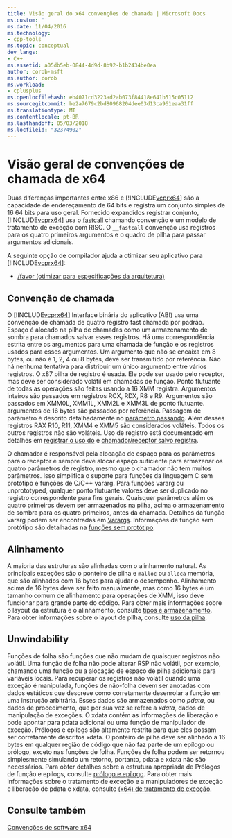 ```yaml
---
title: Visão geral do x64 convenções de chamada | Microsoft Docs
ms.custom: ''
ms.date: 11/04/2016
ms.technology:
- cpp-tools
ms.topic: conceptual
dev_langs:
- C++
ms.assetid: a05db5eb-0844-4d9d-8b92-b1b2434be0ea
author: corob-msft
ms.author: corob
ms.workload:
- cplusplus
ms.openlocfilehash: eb4071cd3223ad2ab073f84418e641b515c05112
ms.sourcegitcommit: be2a7679c2bd80968204dee03d13ca961eaa31ff
ms.translationtype: MT
ms.contentlocale: pt-BR
ms.lasthandoff: 05/03/2018
ms.locfileid: "32374902"
---
```

# <a name="overview-of-x64-calling-conventions"></a>Visão geral de convenções de chamada de x64
Duas diferenças importantes entre x86 e [!INCLUDE[vcprx64](../assembler/inline/includes/vcprx64_md.md)] são a capacidade de endereçamento de 64 bits e registra um conjunto simples de 16 64 bits para uso geral. Fornecido expandidos registrar conjunto, [!INCLUDE[vcprx64](../assembler/inline/includes/vcprx64_md.md)] usa o [fastcall](../cpp/fastcall.md) chamando convenção e um modelo de tratamento de exceção com RISC. O `__fastcall` convenção usa registros para os quatro primeiros argumentos e o quadro de pilha para passar argumentos adicionais.  
  
 A seguinte opção de compilador ajuda a otimizar seu aplicativo para [!INCLUDE[vcprx64](../assembler/inline/includes/vcprx64_md.md)]:  
  
-   [/favor (otimizar para especificações da arquitetura)](../build/reference/favor-optimize-for-architecture-specifics.md)  
  
## <a name="calling-convention"></a>Convenção de chamada  
 O [!INCLUDE[vcprx64](../assembler/inline/includes/vcprx64_md.md)] Interface binária do aplicativo (ABI) usa uma convenção de chamada de quatro registro fast chamada por padrão. Espaço é alocado na pilha de chamadas como um armazenamento de sombra para chamados salvar esses registros. Há uma correspondência estrita entre os argumentos para uma chamada de função e os registros usados para esses argumentos. Um argumento que não se encaixa em 8 bytes, ou não é 1, 2, 4 ou 8 bytes, deve ser transmitido por referência. Não há nenhuma tentativa para distribuir um único argumento entre vários registros. O x87 pilha de registro é usada. Ele pode ser usado pelo receptor, mas deve ser considerado volátil em chamadas de função. Ponto flutuante de todas as operações são feitas usando a 16 XMM registra. Argumentos inteiros são passados em registros RCX, RDX, R8 e R9. Argumentos são passados em XMM0L, XMM1L, XMM2L e XMM3L de ponto flutuante. argumentos de 16 bytes são passados por referência. Passagem de parâmetro é descrito detalhadamente no [parâmetro passando](../build/parameter-passing.md). Além desses registros RAX R10, R11, XMM4 e XMM5 são considerados voláteis. Todos os outros registros não são voláteis. Uso de registro está documentado em detalhes em [registrar o uso do](../build/register-usage.md) e [chamador/receptor salvo registra](../build/caller-callee-saved-registers.md).  
  
 O chamador é responsável pela alocação de espaço para os parâmetros para o receptor e sempre deve alocar espaço suficiente para armazenar os quatro parâmetros de registro, mesmo que o chamador não tem muitos parâmetros. Isso simplifica o suporte para funções da linguagem C sem protótipo e funções de C/C++ vararg. Para funções vararg ou unprototyped, qualquer ponto flutuante valores deve ser duplicado no registro correspondente para fins gerais. Quaisquer parâmetros além os quatro primeiros devem ser armazenados na pilha, acima o armazenamento de sombra para os quatro primeiros, antes da chamada. Detalhes da função vararg podem ser encontradas em [Varargs](../build/varargs.md). Informações de função sem protótipo são detalhadas na [funções sem protótipo](../build/unprototyped-functions.md).  
  
## <a name="alignment"></a>Alinhamento  
 A maioria das estruturas são alinhadas com o alinhamento natural. As principais exceções são o ponteiro de pilha e `malloc` ou `alloca` memória, que são alinhados com 16 bytes para ajudar o desempenho. Alinhamento acima de 16 bytes deve ser feito manualmente, mas como 16 bytes é um tamanho comum de alinhamento para operações de XMM, isso deve funcionar para grande parte do código. Para obter mais informações sobre o layout da estrutura e o alinhamento, consulte [tipos e armazenamento](../build/types-and-storage.md). Para obter informações sobre o layout de pilha, consulte [uso da pilha](../build/stack-usage.md).  
  
## <a name="unwindability"></a>Unwindability  
 Funções de folha são funções que não mudam de quaisquer registros não volátil. Uma função de folha não pode alterar RSP não volátil, por exemplo, chamando uma função ou a alocação de espaço de pilha adicionais para variáveis locais. Para recuperar os registros não volátil quando uma exceção é manipulada, funções de não-folha devem ser anotadas com dados estáticos que descreve como corretamente desenrolar a função em uma instrução arbitrária. Esses dados são armazenados como *pdata*, ou dados de procedimento, que por sua vez se refere a *xdata*, dados de manipulação de exceções. O xdata contém as informações de liberação e pode apontar para pdata adicional ou uma função de manipulador de exceção. Prólogos e epilogs são altamente restrita para que eles possam ser corretamente descritos xdata. O ponteiro de pilha deve ser alinhado a 16 bytes em qualquer região de código que não faz parte de um epílogo ou prólogo, exceto nas funções de folha. Funções de folha podem ser retornou simplesmente simulando um retorno, portanto, pdata e xdata não são necessários. Para obter detalhes sobre a estrutura apropriada de Prólogos de função e epilogs, consulte [prólogo e epílogo](../build/prolog-and-epilog.md). Para obter mais informações sobre o tratamento de exceção e a manipuladores de exceção e liberação de pdata e xdata, consulte [(x64) de tratamento de exceção](../build/exception-handling-x64.md).  
  
## <a name="see-also"></a>Consulte também  
 [Convenções de software x64](../build/x64-software-conventions.md)
